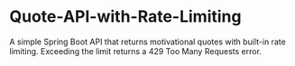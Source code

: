 # Quote-API-with-Rate-Limiting
A simple Spring Boot API that returns motivational quotes with built-in rate limiting. Exceeding the limit returns a 429 Too Many Requests error.
